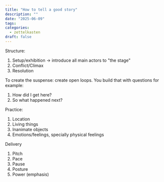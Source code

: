 ```yaml
---
title: "How to tell a good story"
description: ""
date: "2025-06-09"
tags: 
categories:
  - zettelkasten
draft: false
---
```


Structure:

1. Setup/exhibition -> introduce all main actors to "the stage"
2. Conflict/Climax
3. Resolution

To create the suspense: create open loops.
You build that with questions for example:

1. How did I get here?
2. So what happened next?

Practice:

1. Location
2. Living things
3. Inanimate objects
4. Emotions/feelings, specially physical feelings

Delivery

1. Pitch 
2. Pace
3. Pause
4. Posture
5. Power (emphasis)